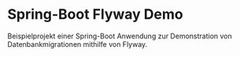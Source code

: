 # Spring-Boot Flyway Demo

Beispielprojekt einer Spring-Boot Anwendung zur Demonstration von Datenbankmigrationen mithilfe von Flyway.